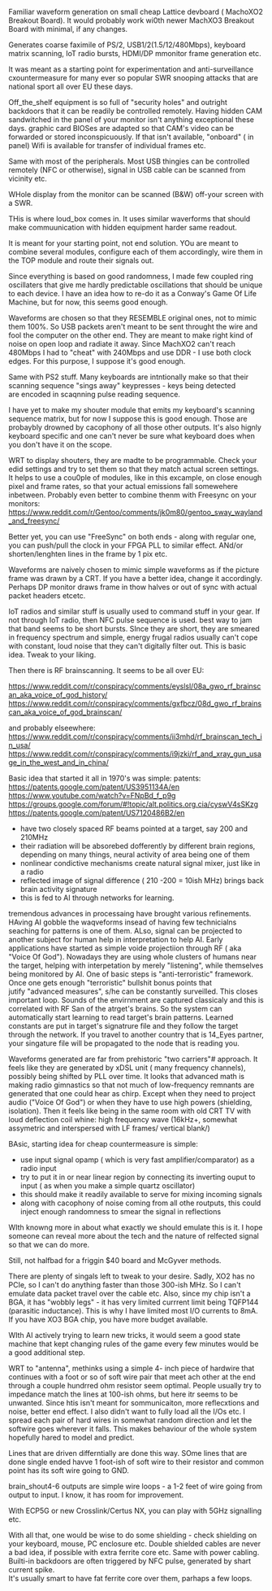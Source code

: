 Familiar waveform generation on small cheap Lattice devboard ( MachoXO2 Breakout Board). 
It would probably work wi0th newer MachXO3 Breakout Board with minimal, if any changes.

Generates coarse faximile of  PS/2, USB1/2(1.5/12/480Mbps), keyboard matrix scanning, IoT radio  bursts, HDMI/DP mmonitor frame generation etc.

It was meant as  a starting point for experimentation and anti-surveillance cxountermeasure for many ever so popular 
SWR snooping attacks that are national sport all over EU these days.

Off_the_shelf equipment is so full of "security holes" and outright backdoors that it can be readily be controlled remotely.
Having hidden CAM sandwitched in the panel of your monitor isn't anything exceptional these days. 
graphic card BIOSes are adapted so that CAM's video can be forwarded or stored inconspicuously. 
If that isn't available, "onboard" ( in panel) Wifi is available for transfer of individual frames etc.

Same with most of the peripherals. Most USB thingies can be controlled remotely (NFC or otherwise), signal in USB cable
can be scanned from vicinity etc.

WHole display from the monitor can be scanned (B&W) off-your screen with a SWR.

THis is where loud_box comes in. It uses similar waverforms that should make commuunication with hidden equipment harder 
same readout.   

It is meant for your starting point, not end solution. YOu are meant to combine several modules, configure each of them accordingly,
wire them in the TOP module and route their signals out.

Since everything is based on good randomness, I made few coupled ring oscillaters that give me hardly predictable oscillations that 
should be unique to each device. I have an idea how to re-do it as a Conway's Game Of Life Machine, but for now, this seems good enough.

Waveforms are chosen so that they RESEMBLE original ones, not to mimic them 100%. 
So USB packets aren't meant to be sent throught the wire and fool the computer on the other end.
They are meant to make right kind of noise on open loop and radiate it away.
Since MachXO2 can't reach 480Mbps I had to "cheat" with 240Mbps and use DDR - I use both clock edges.
For this purpose, I suppose it's good enough. 

Same with PS2 stuff. Many keyboards are intntionally make so that their scanning sequence "sings away" keypresses - keys being detected  
are encoded in scaqnning pulse reading sequence.

I have yet to make my shouter module that emits my keyboard's scanning sequence matrix, but for now I suppose this is good enough. 
Those are probaybly drowned by cacophony of all those other outputs. It's also hignly keyboard specific and one can't never be sure what 
keyboard does when you don't have it on the scope.

 WRT to display shouters, they are madte to be programmable. Check your edid settings and try to set them so that they match actual screen settings.
 It helps to use a cou0ple of modules, like in this excample, on close enough pixel and frame rates, so that your actual emissions fall somewehere 
 inbetween. Probably even better to combine thenm with Freesync on your monitors:
 https://www.reddit.com/r/Gentoo/comments/jk0m80/gentoo_sway_wayland_and_freesync/
 
 Better yet, you can use "FreeSync" on both ends - along with regular one, you can push/pull the clock in your FPGA PLL to similar effect.
 ANd/or shorten/lenghten lines in the frame by 1 pix etc.
 
 Waveforms are naively chosen to mimic simple waveforms as if the picture frame was drawn by a CRT. 
 If you have a better idea, change it accordingly. Perhaps DP monitor draws frame in thow halves or out of sync with actual packet headers etcetc.
 
 IoT radios and similar stuff is usually used to command stuff in your gear.
 If not through IoT radio, then NFC pulse sequence is used. best way to jam that band seems to be short bursts. SInce they are short,
 they are smeared in frequency spectrum and simple, energy frugal radios usually can't cope with constant, loud noise that they can't digitally filter out.
This is basic idea. Tweak to your liking.

Then there is RF brainscanning. It seems to be all over EU:

https://www.reddit.com/r/conspiracy/comments/eyslsl/08a_gwo_rf_brainscan_aka_voice_of_god_history/
https://www.reddit.com/r/conspiracy/comments/gxfbcz/08d_gwo_rf_brainscan_aka_voice_of_god_brainscan/

and probably elseewhere:
https://www.reddit.com/r/conspiracy/comments/ii3mhd/rf_brainscan_tech_in_usa/
https://www.reddit.com/r/conspiracy/comments/i9jzki/rf_and_xray_gun_usage_in_the_west_and_in_china/

Basic idea that started it all in 1970's was simple:
patents:
https://patents.google.com/patent/US3951134A/en
https://www.youtube.com/watch?v=FNpBd_f_p9g
https://groups.google.com/forum/#!topic/alt.politics.org.cia/cyswV4sSKzg
https://patents.google.com/patent/US7120486B2/en

 
- have two closely spaced RF beams pointed at a target, say 200 and 210MHz
- their radiation will be absorebed dofferently by different brain regions, depending
on many things, neural activity of area being one of them
- nonlinear condictive mechanisms create natural signal mixer, just like in a radio
- reflected image of signal difference ( 210 -200 = 10ish MHz) brings back brain 
activity signature
- this is fed to AI through networks for learning.

tremendous advances in processaing have brought various refinements.
HAving AI gobble the waqveforms insead of having few technicialns seaching for patterns is one of them.
ALso, signal can be projected to another subject for human help in interpretation to help AI.
Early applications have started as simple voide projectiion through RF ( aka "Voice Of God").
Nowadays they are using whole clusters of humans near the target, helping with interpetation by merely
 "listening", while themselves being monitored by AI.
One of basic steps is "anti-terroristic" framework. Once one gets enough "terroristic" bullshit bonus points that  
 jutify "advanced measures", s/he can be constantly surveilled. This closes important loop.
 Sounds of the envirnment are captured classicaly and this is correlated with RF San of the atrget's brains.
 So the system can automatically start learning to read target's brain patterns. 
 Learned constants are put in target's signatrure file and they follow the target through the network.
 If you travel to another country that is 14_Eyes partner, your singature file will be propagated to the node
  that is reading you.
  
Waveforms generated are far from prehistoric "two carriers"# approach. It feels like they are generated by xDSL unit ( many 
frequency channels), possibly being shifted by PLL over time. It looks that advanced math is making radio gimnastics so 
that not much of low-frequency remnants are generated that one could hear as chirp.
Except when they need to project audio ("Voice Of God") or when they have to use high powers (shielding, isolation).
Then it feels like being in the same room with old CRT TV with loud deflection coil whine:
high frequency wave (16kHz+, somewhat assymetric and interspersed with LF frames/ vertical blank/)
  
  
BAsic, starting idea for cheap countermeasure is simple:

- use input signal opamp ( which is very fast amplifier/comparator) as a radio input
- try to put it in or near linear region by connecting its inverting ouput to input ( as when you make a simple quartz oscillator)  
- this should make it readily available to serve for mixing incoming signals
- along with cacophony of noise coming from all othe routputs, this could inject enough randomness to smear the signal in reflections
  
WIth knowng more in about what exactly we should emulate this is it. 
I hope someone can reveal more about the tech and the nature of relfected signal so that we can do more.

Still, not halfbad for a friggin $40 board and McGyver methods.  
  
There are plenty of singals left to tweak to your desire.
Sadly, XO2 has no PCIe, so I can't do anything faster than those 300-ish MHz. 
So I can't emulate data packet travel over the cable etc.
Also, since my chip isn't a BGA, it has "wobbly legs" - it has very limited currrent limit being TQFP144 (parasitic inductance).
This is why I have limited most I/O currents to 8mA. If you have XO3 BGA chip, you have more budget available.

WIth AI actively trying to learn new tricks, it would seem a good state machine that kept changing rules of the game every few minutes
would be a good additional step.


WRT to "antenna", methinks using a simple 4- inch piece of hardwire that continues with a foot or so of soft wire pair that meet ach other at the end 
through a couple hundrred ohm resistor seem optimal. People usually try to impedance match the lines at 100-ish ohms, but here itr seems to be unwanted.
Since htis isn't meant for sommunicaiton, more reflecxtions and noise, better end effect. I also didn't want to fully load all the I/Os etc.
I spread each pair of hard wires in somewhat random direction and let the softwire goes wherever it falls.
This makes behaviour of the whole system hopefully hared to model and predict. 

Lines that are driven differntially are done this way. SOme lines that are done single ended havve 1 foot-ish of soft wire to their resistor and common 
point has its soft wire going to GND.

brain_shout4-6 outputs are simple wire loops - a 1-2 feet of wire going from output to input. I know, it has room for improvement.


With ECP5G or new Crosslink/Certus NX, you can play with 5GHz signalling etc.
 
 With all that, one would be wise to do some shielding - check shielding on your keyboard, mouse, PC enclosure etc.
 Double shielded cables are never a bad idea, if possible with extra ferrite core etc.
 Same with power cabling. Builti-in backdoors are often triggered by NFC pulse, generated by shart current spike.  
 It's usually smart to have fat ferrite core over them, parhaps a few loops.
 
 
  
 
 
    





 
 